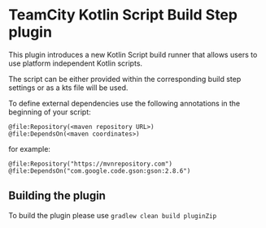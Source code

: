 # TeamCity Kotlin Script Build Step plugin

This plugin introduces a new Kotlin Script build runner that allows users to use platform independent Kotlin scripts. 

The script can be either provided within the corresponding build step settings or as a kts file will be used.

To define external dependencies use the following annotations in the beginning of your script:

```
@file:Repository(<maven repository URL>)
@file:DependsOn(<maven coordinates>)
```

for example:

```
@file:Repository("https://mvnrepository.com")
@file:DependsOn("com.google.code.gson:gson:2.8.6")
```

## Building the plugin

To build the plugin please use `gradlew clean build pluginZip` 
 
